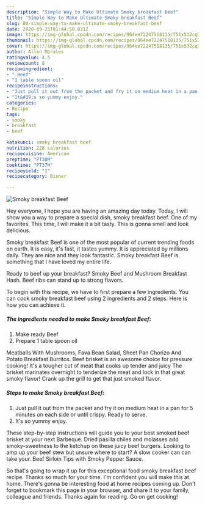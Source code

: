 ```yaml
---
description: "Simple Way to Make Ultimate Smoky breakfast Beef"
title: "Simple Way to Make Ultimate Smoky breakfast Beef"
slug: 80-simple-way-to-make-ultimate-smoky-breakfast-beef
date: 2020-09-25T01:44:50.831Z
image: https://img-global.cpcdn.com/recipes/964ee72247518135/751x532cq70/smoky-breakfast-beef-recipe-main-photo.jpg
thumbnail: https://img-global.cpcdn.com/recipes/964ee72247518135/751x532cq70/smoky-breakfast-beef-recipe-main-photo.jpg
cover: https://img-global.cpcdn.com/recipes/964ee72247518135/751x532cq70/smoky-breakfast-beef-recipe-main-photo.jpg
author: Allen Morales
ratingvalue: 4.5
reviewcount: 8
recipeingredient:
- " Beef"
- "1 table spoon oil"
recipeinstructions:
- "Just pull it out from the packet and fry it on medium heat in a pan for 5 minutes on each side or until crispy. Ready to serve."
- "It&#39;s so yummy enjoy."
categories:
- Recipe
tags:
- smoky
- breakfast
- beef

katakunci: smoky breakfast beef 
nutrition: 228 calories
recipecuisine: American
preptime: "PT30M"
cooktime: "PT37M"
recipeyield: "1"
recipecategory: Dinner

---
```



![Smoky breakfast Beef](https://img-global.cpcdn.com/recipes/964ee72247518135/751x532cq70/smoky-breakfast-beef-recipe-main-photo.jpg)

Hey everyone, I hope you are having an amazing day today. Today, I will show you a way to prepare a special dish, smoky breakfast beef. One of my favorites. This time, I will make it a bit tasty. This is gonna smell and look delicious.

Smoky breakfast Beef is one of the most popular of current trending foods on earth. It is easy, it's fast, it tastes yummy. It is appreciated by millions daily. They are nice and they look fantastic. Smoky breakfast Beef is something that I have loved my entire life.

Ready to beef up your breakfast? Smoky Beef and Mushroom Breakfast Hash. Beef ribs can stand up to strong flavors.


To begin with this recipe, we have to first prepare a few ingredients. You can cook smoky breakfast beef using 2 ingredients and 2 steps. Here is how you can achieve it.

<!--inarticleads1-->

##### The ingredients needed to make Smoky breakfast Beef:

1. Make ready  Beef
1. Prepare 1 table spoon oil


Meatballs With Mushrooms, Fava Bean Salad, Sheet Pan Chorizo And Potato Breakfast Burritos. Beef brisket is an awesome choice for pressure cooking! It&#39;s a tougher cut of meat that cooks up tender and juicy The brisket marinates overnight to tenderize the meat and lock in that great smoky flavor! Crank up the grill to get that just smoked flavor. 

<!--inarticleads2-->

##### Steps to make Smoky breakfast Beef:

1. Just pull it out from the packet and fry it on medium heat in a pan for 5 minutes on each side or until crispy. Ready to serve.
1. It&#39;s so yummy enjoy.


These step-by-step instructions will guide you to your best smoked beef brisket at your next Barbeque. Dried pasilla chiles and molasses add smoky-sweetness to the ketchup on these juicy beef burgers. Looking to amp up your beef stew but unsure where to start? A slow cooker can can take your. Beef Sirloin Tips with Smoky Pepper Sauce. 

So that's going to wrap it up for this exceptional food smoky breakfast beef recipe. Thanks so much for your time. I'm confident you will make this at home. There's gonna be interesting food at home recipes coming up. Don't forget to bookmark this page in your browser, and share it to your family, colleague and friends. Thanks again for reading. Go on get cooking!
